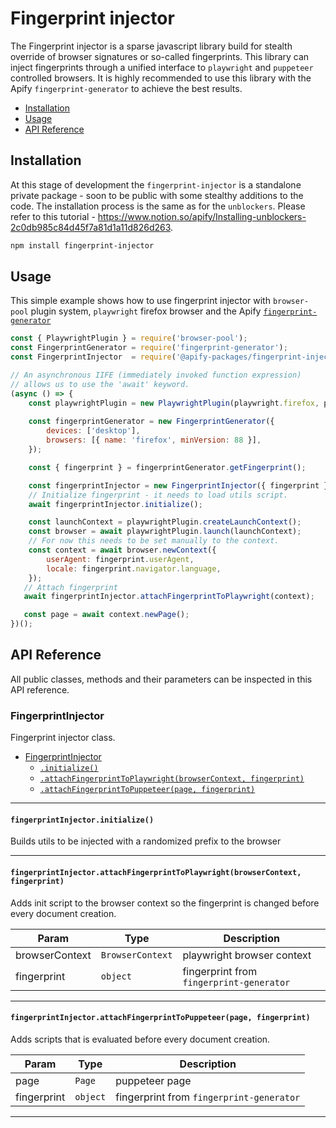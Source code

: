 # Fingerprint injector
The Fingerprint injector is a sparse javascript library build for stealth override of browser signatures or so-called fingerprints.
This library can inject fingerprints through a unified interface to `playwright` and `puppeteer` controlled browsers.
It is highly recommended to use this library with the Apify `fingerprint-generator` to achieve the best results.

<!-- toc -->

- [Installation](#installation)
- [Usage](#usage)
- [API Reference](#api-reference)

<!-- tocstop -->

## Installation
At this stage of development the `fingerprint-injector` is a standalone private package - soon to be public with some stealthy additions to the code.
The installation process is the same as for the `unblockers`. Please refer to this tutorial - https://www.notion.so/apify/Installing-unblockers-2c0db985c84d45f7a81d1a11d826d263.

```bash
npm install fingerprint-injector
```

## Usage
This simple example shows how to use fingerprint injector with `browser-pool` plugin system, `playwright` firefox browser and the Apify [`fingerprint-generator`]()

```js
const { PlaywrightPlugin } = require('browser-pool');
const FingerprintGenerator = require('fingerprint-generator');
const FingerprintInjector  = require('@apify-packages/fingerprint-injector');

// An asynchronous IIFE (immediately invoked function expression)
// allows us to use the 'await' keyword.
(async () => {
    const playwrightPlugin = new PlaywrightPlugin(playwright.firefox, pluginOptions);
    
    const fingerprintGenerator = new FingerprintGenerator({
        devices: ['desktop'],
        browsers: [{ name: 'firefox', minVersion: 88 }],
    });

    const { fingerprint } = fingerprintGenerator.getFingerprint();

    const fingerprintInjector = new FingerprintInjector({ fingerprint });
    // Initialize fingerprint - it needs to load utils script.
    await fingerprintInjector.initialize();

    const launchContext = playwrightPlugin.createLaunchContext();
    const browser = await playwrightPlugin.launch(launchContext);
    // For now this needs to be set manually to the context.
    const context = await browser.newContext({
        userAgent: fingerprint.userAgent,
        locale: fingerprint.navigator.language,
    });
   // Attach fingerprint
   await fingerprintInjector.attachFingerprintToPlaywright(context);

   const page = await context.newPage();
})();
```
## API Reference
All public classes, methods and their parameters can be inspected in this API reference.

<a name="FingerprintInjector"></a>

### FingerprintInjector
Fingerprint injector class.


* [FingerprintInjector](#FingerprintInjector)
    * [`.initialize()`](#FingerprintInjector+initialize)
    * [`.attachFingerprintToPlaywright(browserContext, fingerprint)`](#FingerprintInjector+attachFingerprintToPlaywright)
    * [`.attachFingerprintToPuppeteer(page, fingerprint)`](#FingerprintInjector+attachFingerprintToPuppeteer)


* * *

<a name="FingerprintInjector+initialize"></a>

#### `fingerprintInjector.initialize()`
Builds utils to be injected with a randomized prefix to the browser


* * *

<a name="FingerprintInjector+attachFingerprintToPlaywright"></a>

#### `fingerprintInjector.attachFingerprintToPlaywright(browserContext, fingerprint)`
Adds init script to the browser context so the fingerprint is changed before every document creation.


| Param | Type | Description |
| --- | --- | --- |
| browserContext | <code>BrowserContext</code> | playwright browser context |
| fingerprint | <code>object</code> | fingerprint from `fingerprint-generator` |


* * *

<a name="FingerprintInjector+attachFingerprintToPuppeteer"></a>

#### `fingerprintInjector.attachFingerprintToPuppeteer(page, fingerprint)`
Adds scripts that is evaluated before every document creation.


| Param | Type | Description |
| --- | --- | --- |
| page | <code>Page</code> | puppeteer page |
| fingerprint | <code>object</code> | fingerprint from `fingerprint-generator` |


* * *

